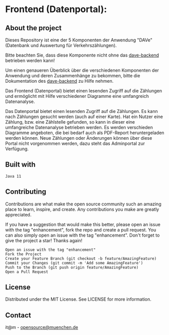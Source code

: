 # Frontend (Datenportal):

## About the project
Dieses Repository ist eine der 5 Komponenten der Anwendung "DAVe" (Datenbank und Auswertung für Verkehrszählungen).

Bitte beachten Sie, dass diese Komponente nicht ohne das [dave-backend](https://github.com/it-at-m/dave-backend) betrieben werden kann!

Um einen genaueren Überblick über die verschiedenen Komponenten der Anwendung und deren Zusammenhänge zu bekommen, bitte die Dokumentation des [dave-backend](https://github.com/it-at-m/dave-backend) zu Hilfe nehmen.

Das Frontend (Datenportal) bietet einen lesenden Zugriff auf die Zählungen und ermöglicht mit Hilfe verschiedener Diagramme eine umfangreich Datenanalyse.

Das Datenportal bietet einen lesenden Zugriff auf die Zählungen. Es kann nach Zählungen gesucht werden (auch auf einer Karte). Hat ein Nutzer eine Zählung, bzw. eine Zählstelle gefunden, so kann in dieser eine umfangreiche Datenanalyse betrieben werden. Es werden verschieden Diagramme angeboten, die bei bedarf auch als PDF-Report heruntergeladen werden können. Neue Zählungen oder Änderungen können über diese Portal nicht vorgenommen werden, dazu steht das Adminportal zur Verfügung.


## Built with
    Java 11

## Contributing

Contributions are what make the open source community such an amazing place to learn, inspire, and create. Any contributions you make are greatly appreciated.

If you have a suggestion that would make this better, please open an issue with the tag "enhancement", fork the repo and create a pull request. You can also simply open an issue with the tag "enhancement". Don't forget to give the project a star! Thanks again!

    Open an issue with the tag "enhancement"
    Fork the Project
    Create your Feature Branch (git checkout -b feature/AmazingFeature)
    Commit your Changes (git commit -m 'Add some AmazingFeature')
    Push to the Branch (git push origin feature/AmazingFeature)
    Open a Pull Request

## License

Distributed under the MIT License. See LICENSE for more information.
## Contact

it@m - opensource@muenchen.de

